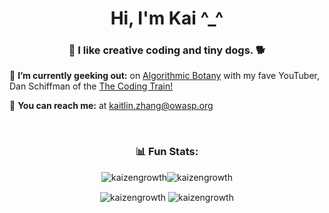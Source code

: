 <h1 align="center">Hi, I'm Kai ^_^ </h1>
<h3 align="center">🎨  I like creative coding and tiny dogs.  🐕</h3>

🌱 **I’m currently geeking out:** on [Algorithmic Botany](https://natureofcode.com/) with my fave YouTuber, Dan Schiffman of the [The Coding Train!](https://www.youtube.com/watch?v=ARnf4ilr9Hc&list=PLRqwX-V7Uu6aBhR9QrBIsyybrnK7MCcYU)

💬  **You can reach me:** at [kaitlin.zhang@owasp.org](mailto:kaitlin.zhang@owasp.org)

<br/>

<h3 align="center">📊 Fun Stats:</h3>

<p align="center"><img align="center" src="https://github-readme-streak-stats.herokuapp.com/?user=kaizengrowth&" alt="kaizengrowth" /><img align="center" src="https://github-readme-streak-stats.herokuapp.com/?user=kaizengrowth&" alt="kaizengrowth" /></p>
<p align="center"><img align="center" src="https://github-readme-streak-stats.herokuapp.com/?user=kaizengrowth&" alt="kaizengrowth" /> <img align="center" src="https://github-profile-summary-cards.vercel.app/api/cards/productive-time?username=kaizengrowth&theme=vue&utcOffset=8" alt="kaizengrowth" /></p>
